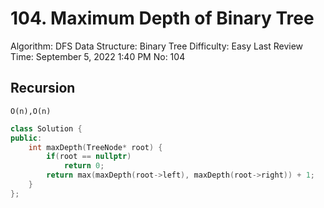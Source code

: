 # 104. Maximum Depth of Binary Tree

Algorithm: DFS
Data Structure: Binary Tree
Difficulty: Easy
Last Review Time: September 5, 2022 1:40 PM
No: 104

## Recursion

`O(n),O(n)`

```cpp
class Solution {
public:
    int maxDepth(TreeNode* root) {
        if(root == nullptr)
            return 0;
        return max(maxDepth(root->left), maxDepth(root->right)) + 1;
    }
};
```